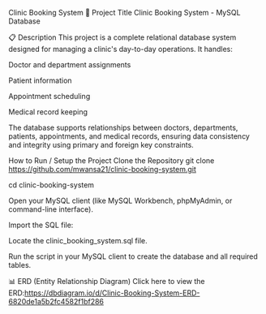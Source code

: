 Clinic Booking System
🏥 Project Title
Clinic Booking System - MySQL Database

📋 Description
This project is a complete relational database system designed for managing a clinic's day-to-day operations. It handles:

Doctor and department assignments

Patient information

Appointment scheduling

Medical record keeping

The database supports relationships between doctors, departments, patients, appointments, and medical records, ensuring data consistency and integrity using primary and foreign key constraints.

How to Run / Setup the Project
Clone the Repository
git clone https://github.com/mwansa21/clinic-booking-system.git

cd clinic-booking-system

Open your MySQL client (like MySQL Workbench, phpMyAdmin, or command-line interface).

Import the SQL file:

Locate the clinic_booking_system.sql file.

Run the script in your MySQL client to create the database and all required tables.

📊 ERD (Entity Relationship Diagram)
Click here to view the ERD:https://dbdiagram.io/d/Clinic-Booking-System-ERD-6820de1a5b2fc4582f1bf286


